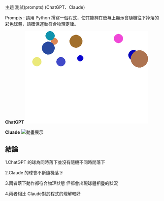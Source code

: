 主題 測試(prompts) (ChatGPT、Claude)

Prompts : 請用 Python 撰寫一個程式，使其能夠在螢幕上顯示會隨機往下掉落的彩色球體，請確保運動符合物理定律。

**ChatGPT**
![動畫展示](falling_balls_ChatGPT.gif)


**Cluade**
![動畫展示](falling_balls_Cluade.gif)



## **結論**

1.ChatGPT 的球為同時落下並沒有隨機不同時間落下

2.Claude 的球會不斷隨機落下

3.兩者落下動作都符合物理狀態 但都會出現球體相疊的狀況

4.兩者相比 Claude對於程式的理解較好

